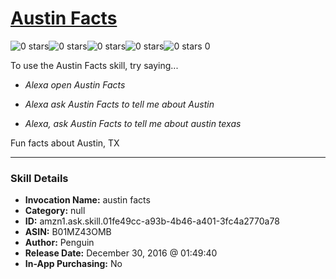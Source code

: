 # [Austin Facts](http://alexa.amazon.com/#skills/amzn1.ask.skill.01fe49cc-a93b-4b46-a401-3fc4a2770a78)
![0 stars](../../images/ic_star_border_black_18dp_1x.png)![0 stars](../../images/ic_star_border_black_18dp_1x.png)![0 stars](../../images/ic_star_border_black_18dp_1x.png)![0 stars](../../images/ic_star_border_black_18dp_1x.png)![0 stars](../../images/ic_star_border_black_18dp_1x.png) 0

To use the Austin Facts skill, try saying...

* *Alexa open Austin Facts*

* *Alexa ask Austin Facts to tell me about Austin*

* *Alexa, ask Austin Facts to tell me about austin texas*

Fun facts about Austin, TX

***

### Skill Details

* **Invocation Name:** austin facts
* **Category:** null
* **ID:** amzn1.ask.skill.01fe49cc-a93b-4b46-a401-3fc4a2770a78
* **ASIN:** B01MZ43OMB
* **Author:** Penguin
* **Release Date:** December 30, 2016 @ 01:49:40
* **In-App Purchasing:** No
